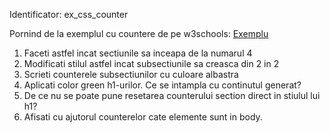 Identificator: ex_css_counter

Pornind de la exemplul cu countere de pe w3schools: [Exemplu](https://www.w3schools.com/css/tryit.asp?filename=trycss_counters2)
1) Faceti astfel incat sectiunile sa inceapa de la numarul 4
2) Modificati stilul astfel incat subsectiunile sa creasca din 2 in 2
3) Scrieti counterele subsectiunilor cu culoare albastra
4) Aplicati color green h1-urilor. Ce se intampla cu continutul generat?
5) De ce nu se poate pune resetarea counterului section direct in stiulul lui h1?
6) Afisati cu ajutorul counterelor cate elemente sunt in body.